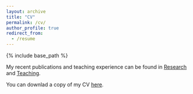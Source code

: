 ```yaml
---
layout: archive
title: "CV"
permalink: /cv/
author_profile: true
redirect_from:
  - /resume
---
```


{% include base_path %}

My recent publications and teaching experience can be found in [Research](/research) and [Teaching](/teaching_new).

You can downlad a copy of my CV [here](/files/cv_fah.pdf). 
